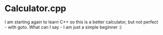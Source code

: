 # Calculator.cpp
I am starting again to learn C++ so this is a better calculator, but not perfect - with goto. What can I say - I am just a simple beginner :)
